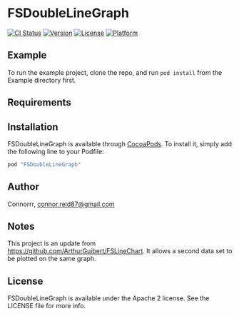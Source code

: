 # FSDoubleLineGraph

[![CI Status](http://img.shields.io/travis/Connorrr/FSDoubleLineGraph.svg?style=flat)](https://travis-ci.org/Connorrr/FSDoubleLineGraph)
[![Version](https://img.shields.io/cocoapods/v/FSDoubleLineGraph.svg?style=flat)](http://cocoapods.org/pods/FSDoubleLineGraph)
[![License](https://img.shields.io/cocoapods/l/FSDoubleLineGraph.svg?style=flat)](http://cocoapods.org/pods/FSDoubleLineGraph)
[![Platform](https://img.shields.io/cocoapods/p/FSDoubleLineGraph.svg?style=flat)](http://cocoapods.org/pods/FSDoubleLineGraph)

## Example

To run the example project, clone the repo, and run `pod install` from the Example directory first.

## Requirements

## Installation

FSDoubleLineGraph is available through [CocoaPods](http://cocoapods.org). To install
it, simply add the following line to your Podfile:

```ruby
pod "FSDoubleLineGraph"
```

## Author

Connorrr, connor.reid87@gmail.com

## Notes
This project is an update from https://github.com/ArthurGuibert/FSLineChart.  It allows a second data set to be plotted on the same graph. 

## License

FSDoubleLineGraph is available under the Apache 2 license. See the LICENSE file for more info.
